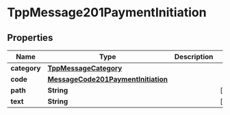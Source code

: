 # TppMessage201PaymentInitiation

## Properties
Name | Type | Description | Notes
------------ | ------------- | ------------- | -------------
**category** | [**TppMessageCategory**](TppMessageCategory.md) |  | 
**code** | [**MessageCode201PaymentInitiation**](MessageCode201PaymentInitiation.md) |  | 
**path** | **String** |  |  [optional]
**text** | **String** |  |  [optional]
